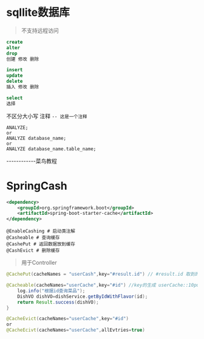 # sqllite数据库

> 不支持远程访问

```sql
create
alter
drop
创建 修改 删除

insert
update
delete
插入 修改 删除

select
选择
```
不区分大小写
注释 `-- 这是一个注释`


```
ANALYZE;
or
ANALYZE database_name;
or
ANALYZE database_name.table_name;

```

------------菜鸟教程



# SpringCash

```xml
<dependency>  
    <groupId>org.springframework.boot</groupId>  
    <artifactId>spring-boot-starter-cache</artifactId>  
</dependency>
```


```
@EnableCashing # 启动类注解
@Casheable # 查询缓存
@CashePut # 返回数据放到缓存
@CashEvict # 删除缓存
```



> 用于Controller

```java
@CachePut(cacheNames = "userCash",key="#result.id") // #result.id 取到的是返回值

```


```java
@Cacheable(cacheNames="userCache",key="#id") //key的生成 userCache::10public Result<DishVO> er(@PathVariable Long id){  
    log.info("根据id查询菜品");  
    DishVO dishVO=dishService.getByIdWithFlavor(id);  
    return Result.success(dishVO);  
}
```



```java
@CacheEvict(cacheNames="userCache",key="#id")
or
@CacheEcivt(cacheNames="userCache",allEvtries=true)
```
